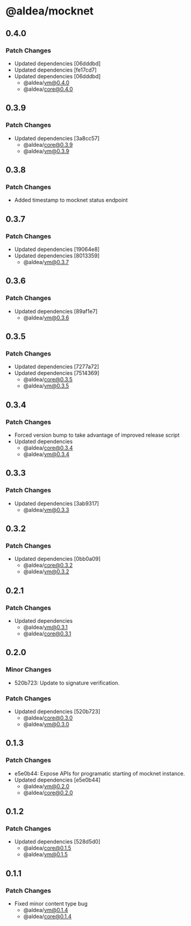 # @aldea/mocknet

## 0.4.0

### Patch Changes

- Updated dependencies [06dddbd]
- Updated dependencies [fe17cd7]
- Updated dependencies [06dddbd]
  - @aldea/vm@0.4.0
  - @aldea/core@0.4.0

## 0.3.9

### Patch Changes

- Updated dependencies [3a8cc57]
  - @aldea/core@0.3.9
  - @aldea/vm@0.3.9

## 0.3.8

### Patch Changes

- Added timestamp to mocknet status endpoint

## 0.3.7

### Patch Changes

- Updated dependencies [19064e8]
- Updated dependencies [8013359]
  - @aldea/vm@0.3.7

## 0.3.6

### Patch Changes

- Updated dependencies [89af1e7]
  - @aldea/vm@0.3.6

## 0.3.5

### Patch Changes

- Updated dependencies [7277a72]
- Updated dependencies [7514369]
  - @aldea/core@0.3.5
  - @aldea/vm@0.3.5

## 0.3.4

### Patch Changes

- Forced version bump to take advantage of improved release script
- Updated dependencies
  - @aldea/core@0.3.4
  - @aldea/vm@0.3.4

## 0.3.3

### Patch Changes

- Updated dependencies [3ab9317]
  - @aldea/vm@0.3.3

## 0.3.2

### Patch Changes

- Updated dependencies [0bb0a09]
  - @aldea/core@0.3.2
  - @aldea/vm@0.3.2

## 0.2.1

### Patch Changes

- Updated dependencies
  - @aldea/vm@0.3.1
  - @aldea/core@0.3.1

## 0.2.0

### Minor Changes

- 520b723: Update to signature verification.

### Patch Changes

- Updated dependencies [520b723]
  - @aldea/core@0.3.0
  - @aldea/vm@0.3.0

## 0.1.3

### Patch Changes

- e5e0b44: Expose APIs for programatic starting of mocknet instance.
- Updated dependencies [e5e0b44]
  - @aldea/vm@0.2.0
  - @aldea/core@0.2.0

## 0.1.2

### Patch Changes

- Updated dependencies [528d5d0]
  - @aldea/core@0.1.5
  - @aldea/vm@0.1.5

## 0.1.1

### Patch Changes

- Fixed minor content type bug
  - @aldea/vm@0.1.4
  - @aldea/core@0.1.4
